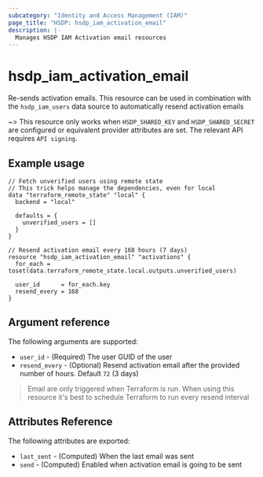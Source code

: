 ```yaml
---
subcategory: "Identity and Access Management (IAM)"
page_title: "HSDP: hsdp_iam_activation_email"
description: |-
  Manages HSDP IAM Activation email resources
---
```


# hsdp_iam_activation_email

Re-sends activation emails. This resource can be used in combination with the
`hsdp_iam_users` data source to automatically resend activation emails

~> This resource only works when `HSDP_SHARED_KEY` and `HSDP_SHARED_SECRET` are configured or equivalent provider attributes are set. The relevant API requires `API signing`.

## Example usage

```hcl
// Fetch unverified users using remote state
// This trick helps manage the dependencies, even for local
data "terraform_remote_state" "local" {
  backend = "local"
  
  defaults = {
    unverified_users = []
  }
}

// Resend activation email every 168 hours (7 days)
resource "hsdp_iam_activation_email" "activations" {
  for_each = toset(data.terraform_remote_state.local.outputs.unverified_users)
  
  user_id      = for_each.key
  resend_every = 168
}
```

## Argument reference

The following arguments are supported:

* `user_id` - (Required) The user GUID of the user
* `resend_every` - (Optional) Resend activation email after the provided number of hours. Default `72` (3 days)

> Email are only triggered when Terraform is run. When using this resource
> it's best to schedule Terraform to run every resend interval

## Attributes Reference

The following attributes are exported:

* `last_sent` - (Computed) When the last email was sent
* `send` - (Computed) Enabled when activation email is going to be sent
